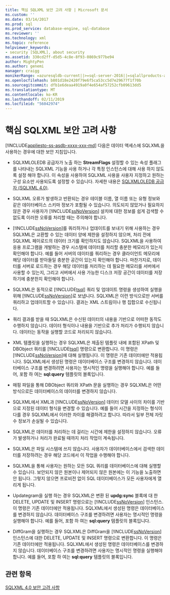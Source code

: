 ```yaml
---
title: 핵심 SQLXML 보안 고려 사항 | Microsoft 문서
ms.custom: ''
ms.date: 03/14/2017
ms.prod: sql
ms.prod_service: database-engine, sql-database
ms.reviewer: ''
ms.technology: xml
ms.topic: reference
helpviewer_keywords:
- security [SQLXML], about security
ms.assetid: 330cd2ff-d5d5-4c8e-8f93-0869c977be94
author: MightyPen
ms.author: genemi
manager: craigg
monikerRange: =azuresqldb-current||>=sql-server-2016||=sqlallproducts-allversions||>=sql-server-linux-2017||=azuresqldb-mi-current
ms.openlocfilehash: b801d18e2420f79e6f5ca53cc5d7e29677f1f70b
ms.sourcegitcommit: dfb1e6deaa4919a0f4e654af57252cfb09613dd5
ms.translationtype: MT
ms.contentlocale: ko-KR
ms.lasthandoff: 02/11/2019
ms.locfileid: "56042974"
---
```

# <a name="core-sqlxml-security-considerations"></a>핵심 SQLXML 보안 고려 사항
[!INCLUDE[appliesto-ss-asdb-xxxx-xxx-md](../../../includes/appliesto-ss-asdb-xxxx-xxx-md.md)]
  다음은 데이터 액세스에 SQLXML을 사용하는 경우에 대한 보안 지침입니다.  
  
-   SQLXMLOLEDB 공급자가 노출 하는 **StreamFlags** 설정할 수 있는 속성 플래그를 나타내는 SQLXML 기능을 사용 하거나 각 특정 인스턴스에 대해 사용 하지 않도록 설정 해야 합니다. 이 속성을 사용하여 SQLXML 사용을 사용자 지정하고 원하는 구성 요소만 사용되도록 설정할 수 있습니다. 자세한 내용은 [SQLXMLOLEDB 공급자 &#40;SQLXML 4.0&#41;](https://msdn.microsoft.com/library/fc489682-690a-4bb0-b5ac-237d376dc110).  
  
-   SQLXML 오류가 발생하고 반환되는 경우 테이블 이름, 열 이름 또는 유형 정보와 같은 데이터베이스 스키마 정보가 포함될 수 있습니다. 의도되지 않았거나 필요하지 않은 경우 사용자가 [!INCLUDE[ssNoVersion](../../../includes/ssnoversion-md.md)] 설치에 대한 정보를 쉽게 검색할 수 없도록 이러한 오류를 처리할 때는 주의해야 합니다.  
  
-   [!INCLUDE[ssNoVersion](../../../includes/ssnoversion-md.md)]를 쿼리하거나 업데이트를 보내기 위해 사용하는 경우 SQLXML은 교환할 수 있는 데이터 양에 제한을 설정하지 않으며, 처리 전에 SQLXML 페이로드의 데이터 크기를 확인하지도 않습니다. SQLXML을 사용하여 응용 프로그램을 개발하는 경우 시스템에 데이터를 처리할 충분한 메모리가 있는지 확인해야 합니다. 예를 들어 서버의 데이터를 쿼리하는 경우 클라이언트 메모리에 해당 데이터를 받아들일 충분한 공간이 있는지 확인해야 합니다. 마찬가지로, 데이터를 서버로 로드하는 경우 해당 데이터를 처리하는 데 필요한 메모리를 서버에서 사용할 수 있는지, 그리고 서버에서 사용 가능한 디스크 저장 공간이 데이터를 저장하기에 충분한지 확인해야 합니다.  
  
-   SQLXML은 동적으로 [!INCLUDE[tsql](../../../includes/tsql-md.md)] 쿼리 및 업데이트 명령을 생성하여 실행을 위해 [!INCLUDE[ssNoVersion](../../../includes/ssnoversion-md.md)]로 보냅니다. SQLXML은 이런 방식으로만 서버를 쿼리하고 업데이트할 수 있습니다. 결과는 XML 스트림이나 행 집합으로 수신됩니다.  
  
-   쿼리 결과를 받을 때 SQLXML은 수신된 데이터의 내용을 기반으로 어떠한 동작도 수행하지 않습니다. 데이터 형식이나 내용을 기반으로 추가 처리가 수행되지 않습니다. 데이터는 동작을 실행할 코드로 처리되지 않습니다.  
  
-   XML 템플릿을 실행하는 경우 SQLXML은 제출된 템플릿 내에 포함된 XPath 및 DBObject 쿼리를 [!INCLUDE[tsql](../../../includes/tsql-md.md)] 명령으로 변환합니다. 이 명령은 [!INCLUDE[ssNoVersion](../../../includes/ssnoversion-md.md)]에 대해 실행됩니다. 이 명령은 기존 데이터에만 적용됩니다. SQLXML에서 생성된 명령은 데이터베이스 구조를 변경하지 않습니다. 데이터베이스 구조를 변경하려면 사용자는 명시적인 명령을 실행해야 합니다. 예를 들어, 포함 하 여는 **sql:query** 템플릿의 블록입니다.  
  
-   매핑 파일을 통해 DBObject 쿼리와 XPath 문을 실행하는 경우 SQLXML은 어떤 방식으로든 데이터베이스의 데이터를 변경하지 않습니다.  
  
-   SQLXML에서 XML과 [!INCLUDE[ssNoVersion](../../../includes/ssnoversion-md.md)] 데이터 모델 사이의 차이를 기반으로 지정된 데이터 형식을 변경할 수 있습니다. 예를 들어 시간을 지정하는 형식이 다를 경우 SQLXML에서 이러한 차이를 해결하려고 합니다. 따라서 일부 전체 자릿수 정보가 손실될 수 있습니다.  
  
-   SQLXML은 데이터를 처리하는 데 걸리는 시간에 제한을 설정하지 않습니다. 오류가 발생하거나 처리가 완료될 때까지 처리 작업이 계속됩니다.  
  
-   SQLXML은 파일 시스템에 쓰지 않습니다. 사용자가 데이터베이스에서 검색한 데이터를 저장하려는 경우 해당 코드에서 이 작업을 수행해야 합니다.  
  
-   SQLXML을 통해 사용자는 원하는 모든 SQL 쿼리를 데이터베이스에 대해 실행할 수 있습니다. 보안되지 않은 원본이나 제어되지 않은 원본에는 이 기능을 노출하면 안 됩니다. 그렇지 않으면 프로비전 없이 SQL 데이터베이스가 모든 사용자에게 열리게 됩니다.  
  
-   Updategram을 실행 하는 경우 SQLXML은 변환 된 **updg:sync** 블록에 대 한 DELETE, UPDATE 및 INSERT 명령으로는 [!INCLUDE[ssNoVersion](../../../includes/ssnoversion-md.md)] 인스턴스. 이 명령은 기존 데이터에만 적용됩니다. SQLXML에서 생성된 명령은 데이터베이스를 변경하지 않습니다. 데이터베이스 구조를 변경하려면 사용자는 명시적인 명령을 실행해야 합니다. 예를 들어, 포함 하 여는 **sql:query** 템플릿의 블록입니다.  
  
-   DiffGram을 실행하는 경우 SQLXML은 DiffGram을 [!INCLUDE[ssNoVersion](../../../includes/ssnoversion-md.md)] 인스턴스에 대한 DELETE, UPDATE 및 INSERT 명령으로 변환합니다. 이 명령은 기존 데이터에만 적용됩니다. SQLXML에서 생성된 명령은 데이터베이스를 변경하지 않습니다. 데이터베이스 구조를 변경하려면 사용자는 명시적인 명령을 실행해야 합니다. 예를 들어, 포함 하 여는 **sql:query** 템플릿의 블록입니다.  
  
## <a name="see-also"></a>관련 항목  
 [SQLXML 4.0 보안 고려 사항](../../../relational-databases/sqlxml-annotated-xsd-schemas-xpath-queries/security/sqlxml-4-0-security-considerations.md)  
  
  
